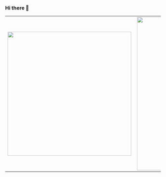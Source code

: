 ### Hi there 👋

<center>
<table>
  <tr>
      <td><img width="400px" align="left" src="https://github-readme-stats.vercel.app/api/top-langs/?username=wanjirunjogu&hide=html&layout=compact" /></td>
      <td><img width="495px" align="left" src="https://github-readme-stats.vercel.app/api?username=wanjirunjogu&theme=default" /></td>
  </tr>   
</table>
</center>
